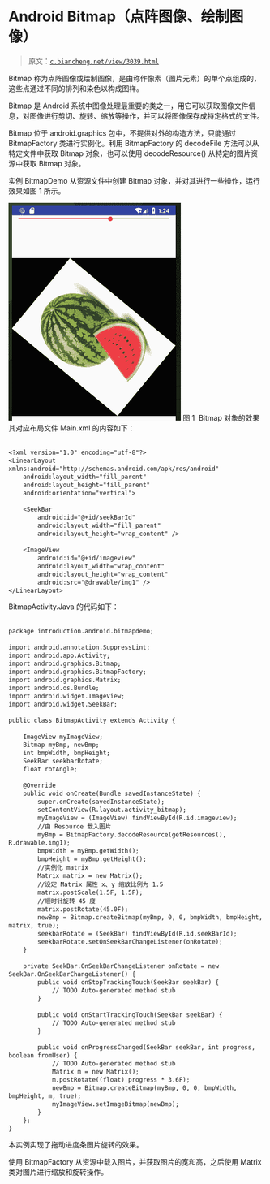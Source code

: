 # Android Bitmap（点阵图像、绘制图像）

> 原文：[`c.biancheng.net/view/3039.html`](http://c.biancheng.net/view/3039.html)

Bitmap 称为点阵图像或绘制图像，是由称作像素（图片元素）的单个点组成的，这些点通过不同的排列和染色以构成图样。

Bitmap 是 Android 系统中图像处理最重要的类之一，用它可以获取图像文件信息，对图像进行剪切、旋转、缩放等操作，并可以将图像保存成特定格式的文件。

Bitmap 位于 android.graphics 包中，不提供对外的构造方法，只能通过 BitmapFactory 类进行实例化。利用 BitmapFactory 的 decodeFile 方法可以从特定文件中获取 Bitmap 对象，也可以使用 decodeResource() 从特定的图片资源中获取 Bitmap 对象。

实例 BitmapDemo 从资源文件中创建 Bitmap 对象，并对其进行一些操作，运行效果如图 1 所示。

![Bitmap 对象的效果](img/19158bca05541b1d6196eb741db92982.png)
图 1  Bitmap 对象的效果
其对应布局文件 Main.xml 的内容如下：

```

<?xml version="1.0" encoding="utf-8"?>
<LinearLayout xmlns:android="http://schemas.android.com/apk/res/android"
    android:layout_width="fill_parent"
    android:layout_height="fill_parent"
    android:orientation="vertical">

    <SeekBar
        android:id="@+id/seekBarId"
        android:layout_width="fill_parent"
        android:layout_height="wrap_content" />

    <ImageView
        android:id="@+id/imageview"
        android:layout_width="wrap_content"
        android:layout_height="wrap_content"
        android:src="@drawable/img1" />
</LinearLayout>
```

BitmapActivity.Java 的代码如下：

```

package introduction.android.bitmapdemo;

import android.annotation.SuppressLint;
import android.app.Activity;
import android.graphics.Bitmap;
import android.graphics.BitmapFactory;
import android.graphics.Matrix;
import android.os.Bundle;
import android.widget.ImageView;
import android.widget.SeekBar;

public class BitmapActivity extends Activity {

    ImageView myImageView;
    Bitmap myBmp, newBmp;
    int bmpWidth, bmpHeight;
    SeekBar seekbarRotate;
    float rotAngle;

    @Override
    public void onCreate(Bundle savedInstanceState) {
        super.onCreate(savedInstanceState);
        setContentView(R.layout.activity_bitmap);
        myImageView = (ImageView) findViewById(R.id.imageview);
        //由 Resource 载入图片
        myBmp = BitmapFactory.decodeResource(getResources(), R.drawable.img1);
        bmpWidth = myBmp.getWidth();
        bmpHeight = myBmp.getHeight();
        //实例化 matrix
        Matrix matrix = new Matrix();
        //设定 Matrix 属性 x、y 缩放比例为 1.5
        matrix.postScale(1.5F, 1.5F);
        //顺时针旋转 45 度
        matrix.postRotate(45.0F);
        newBmp = Bitmap.createBitmap(myBmp, 0, 0, bmpWidth, bmpHeight, matrix, true);
        seekbarRotate = (SeekBar) findViewById(R.id.seekBarId);
        seekbarRotate.setOnSeekBarChangeListener(onRotate);
    }

    private SeekBar.OnSeekBarChangeListener onRotate = new SeekBar.OnSeekBarChangeListener() {
        public void onStopTrackingTouch(SeekBar seekBar) {
            // TODO Auto-generated method stub
        }

        public void onStartTrackingTouch(SeekBar seekBar) {
            // TODO Auto-generated method stub
        }

        public void onProgressChanged(SeekBar seekBar, int progress, boolean fromUser) {
            // TODO Auto-generated method stub
            Matrix m = new Matrix();
            m.postRotate((float) progress * 3.6F);
            newBmp = Bitmap.createBitmap(myBmp, 0, 0, bmpWidth, bmpHeight, m, true);
            myImageView.setImageBitmap(newBmp);
        }
    };
}
```

本实例实现了拖动进度条图片旋转的效果。

使用 BitmapFactory 从资源中载入图片，并获取图片的宽和高，之后使用 Matrix 类对图片进行缩放和旋转操作。